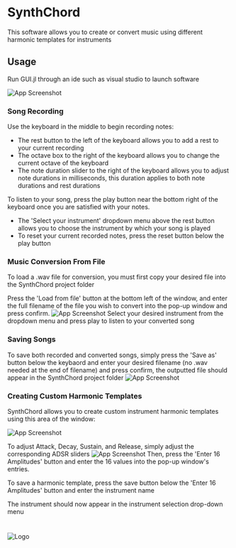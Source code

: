 
# SynthChord

This software allows you to create or convert music using different harmonic templates for instruments


## Usage
Run GUI.jl through an ide such as visual studio to launch software


![App Screenshot](https://i.imgur.com/eTPHKlY.png)
### Song Recording
Use the keyboard in the middle to begin recording notes:   
- The rest button to the left of the keyboard allows you to add a rest to your current recording     
-  The octave box to the right of the keyboard allows you to change the current octave of the keyboard
- The note duration slider to the right of the keyboard allows you to adjust note durations in milliseconds, this duration applies to both note durations and rest durations

To listen to your song, press the play button near the bottom right of the keyboard once you are satisfied with your notes.
- The 'Select your instrument' dropdown menu above the rest button allows you to choose the instrument by which your song is played
- To reset your current recorded notes, press the reset button below the play button
### Music Conversion From File
To load a .wav file for conversion, you must first copy your desired file into the SynthChord project folder

Press the 'Load from file' button at the bottom left of the window, and enter the full filename of the file you wish to convert into the pop-up window and press confirm.
![App Screenshot](https://i.imgur.com/Xw594Ny.png)
Select your desired instrument from the dropdown menu and press play to listen to your converted song

### Saving Songs

To save both recorded and converted songs, simply press the 'Save as' button below the keybaord and enter your desired filename (no .wav needed at the end of filename) and press confirm, the outputted file should appear in the SynthChord project folder
![App Screenshot](https://i.imgur.com/uabp8Jc.png)

### Creating Custom Harmonic Templates

SynthChord allows you to create custom instrument harmonic templates using this area of the window:

![App Screenshot](https://i.imgur.com/y3pdCJo.png)

To adjust Attack, Decay, Sustain, and Release, simply adjust the corresponding ADSR sliders
![App Screenshot](https://i.imgur.com/Ao20vjM.png)
Then, press the 'Enter 16 Amplitudes' button and enter the 16 values into the pop-up window's entries.

To save a harmonic template, press the save button below the 'Enter 16 Amplitudes' button and enter the instrument name

The instrument should now appear in the instrument selection drop-down menu



















#

![Logo](https://i.imgur.com/E7O4xnv.png)

